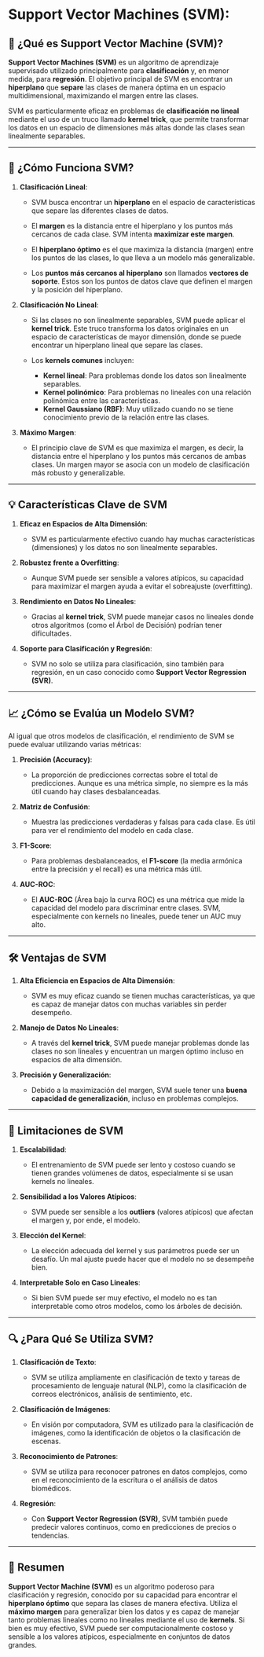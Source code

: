 #  **Support Vector Machines (SVM):**

## 📌 ¿Qué es Support Vector Machine (SVM)?

**Support Vector Machines (SVM)** es un algoritmo de aprendizaje supervisado utilizado principalmente para **clasificación** y, en menor medida, para **regresión**. El objetivo principal de SVM es encontrar un **hiperplano** que **separe** las clases de manera óptima en un espacio multidimensional, maximizando el margen entre las clases.

SVM es particularmente eficaz en problemas de **clasificación no lineal** mediante el uso de un truco llamado **kernel trick**, que permite transformar los datos en un espacio de dimensiones más altas donde las clases sean linealmente separables.

---

## 🔢 ¿Cómo Funciona SVM?

1. **Clasificación Lineal**:
   - SVM busca encontrar un **hiperplano** en el espacio de características que separe las diferentes clases de datos.
   - El **margen** es la distancia entre el hiperplano y los puntos más cercanos de cada clase. SVM intenta **maximizar este margen**.
   
   - El **hiperplano óptimo** es el que maximiza la distancia (margen) entre los puntos de las clases, lo que lleva a un modelo más generalizable.

   - Los **puntos más cercanos al hiperplano** son llamados **vectores de soporte**. Estos son los puntos de datos clave que definen el margen y la posición del hiperplano.

2. **Clasificación No Lineal**:
   - Si las clases no son linealmente separables, SVM puede aplicar el **kernel trick**. Este truco transforma los datos originales en un espacio de características de mayor dimensión, donde se puede encontrar un hiperplano lineal que separe las clases.
   
   - Los **kernels comunes** incluyen:
     - **Kernel lineal**: Para problemas donde los datos son linealmente separables.
     - **Kernel polinómico**: Para problemas no lineales con una relación polinómica entre las características.
     - **Kernel Gaussiano (RBF)**: Muy utilizado cuando no se tiene conocimiento previo de la relación entre las clases.

3. **Máximo Margen**:
   - El principio clave de SVM es que maximiza el margen, es decir, la distancia entre el hiperplano y los puntos más cercanos de ambas clases. Un margen mayor se asocia con un modelo de clasificación más robusto y generalizable.
   
---

## 💡 Características Clave de SVM

1. **Eficaz en Espacios de Alta Dimensión**: 
   - SVM es particularmente efectivo cuando hay muchas características (dimensiones) y los datos no son linealmente separables.

2. **Robustez frente a Overfitting**:
   - Aunque SVM puede ser sensible a valores atípicos, su capacidad para maximizar el margen ayuda a evitar el sobreajuste (overfitting).

3. **Rendimiento en Datos No Lineales**:
   - Gracias al **kernel trick**, SVM puede manejar casos no lineales donde otros algoritmos (como el Árbol de Decisión) podrían tener dificultades.

4. **Soporte para Clasificación y Regresión**:
   - SVM no solo se utiliza para clasificación, sino también para regresión, en un caso conocido como **Support Vector Regression (SVR)**.

---

## 📈 ¿Cómo se Evalúa un Modelo SVM?

Al igual que otros modelos de clasificación, el rendimiento de SVM se puede evaluar utilizando varias métricas:

1. **Precisión (Accuracy)**: 
   - La proporción de predicciones correctas sobre el total de predicciones. Aunque es una métrica simple, no siempre es la más útil cuando hay clases desbalanceadas.

2. **Matriz de Confusión**:
   - Muestra las predicciones verdaderas y falsas para cada clase. Es útil para ver el rendimiento del modelo en cada clase.

3. **F1-Score**:
   - Para problemas desbalanceados, el **F1-score** (la media armónica entre la precisión y el recall) es una métrica más útil.

4. **AUC-ROC**:
   - El **AUC-ROC** (Área bajo la curva ROC) es una métrica que mide la capacidad del modelo para discriminar entre clases. SVM, especialmente con kernels no lineales, puede tener un AUC muy alto.

---

## 🛠️ Ventajas de SVM

1. **Alta Eficiencia en Espacios de Alta Dimensión**:
   - SVM es muy eficaz cuando se tienen muchas características, ya que es capaz de manejar datos con muchas variables sin perder desempeño.

2. **Manejo de Datos No Lineales**:
   - A través del **kernel trick**, SVM puede manejar problemas donde las clases no son lineales y encuentran un margen óptimo incluso en espacios de alta dimensión.

3. **Precisión y Generalización**:
   - Debido a la maximización del margen, SVM suele tener una **buena capacidad de generalización**, incluso en problemas complejos.

---

## 🚧 Limitaciones de SVM

1. **Escalabilidad**:
   - El entrenamiento de SVM puede ser lento y costoso cuando se tienen grandes volúmenes de datos, especialmente si se usan kernels no lineales.

2. **Sensibilidad a los Valores Atípicos**:
   - SVM puede ser sensible a los **outliers** (valores atípicos) que afectan el margen y, por ende, el modelo.

3. **Elección del Kernel**:
   - La elección adecuada del kernel y sus parámetros puede ser un desafío. Un mal ajuste puede hacer que el modelo no se desempeñe bien.

4. **Interpretable Solo en Caso Lineales**:
   - Si bien SVM puede ser muy efectivo, el modelo no es tan interpretable como otros modelos, como los árboles de decisión.

---

## 🔍 ¿Para Qué Se Utiliza SVM?

1. **Clasificación de Texto**:
   - SVM se utiliza ampliamente en clasificación de texto y tareas de procesamiento de lenguaje natural (NLP), como la clasificación de correos electrónicos, análisis de sentimiento, etc.

2. **Clasificación de Imágenes**:
   - En visión por computadora, SVM es utilizado para la clasificación de imágenes, como la identificación de objetos o la clasificación de escenas.

3. **Reconocimiento de Patrones**:
   - SVM se utiliza para reconocer patrones en datos complejos, como en el reconocimiento de la escritura o el análisis de datos biomédicos.

4. **Regresión**:
   - Con **Support Vector Regression (SVR)**, SVM también puede predecir valores continuos, como en predicciones de precios o tendencias.

---

## 🔑 Resumen

**Support Vector Machine (SVM)** es un algoritmo poderoso para clasificación y regresión, conocido por su capacidad para encontrar el **hiperplano óptimo** que separa las clases de manera efectiva. Utiliza el **máximo margen** para generalizar bien los datos y es capaz de manejar tanto problemas lineales como no lineales mediante el uso de **kernels**. Si bien es muy efectivo, SVM puede ser computacionalmente costoso y sensible a los valores atípicos, especialmente en conjuntos de datos grandes.

